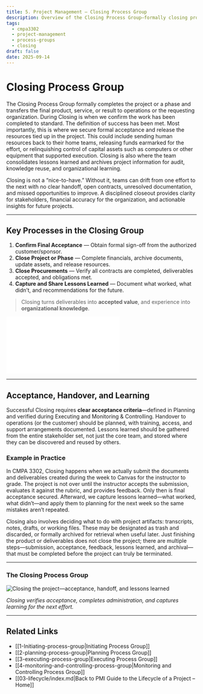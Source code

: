 ```yaml
---
title: 5. Project Management – Closing Process Group
description: Overview of the Closing Process Group—formally closing project or phase, verifying acceptance, releasing resources, and capturing lessons learned.
tags:
  - cmpa3302
  - project-management
  - process-groups
  - closing
draft: false
date: 2025-09-14
---
```


# Closing Process Group

The Closing Process Group formally completes the project or a phase and transfers the final product, service, or result to operations or the requesting organization. During Closing is when we confirm the work has been completed to standard. The definition of success has been met. Most importantly, this is where we secure formal acceptance and release the resources tied up in the project. This could include sending human resources back to their home teams, releasing funds earmarked for the effort, or relinquishing control of capital assets such as computers or other equipment that supported execution. Closing is also where the team consolidates lessons learned and archives project information for audit, knowledge reuse, and organizational learning.

Closing is not a “nice-to-have.” Without it, teams can drift from one effort to the next with no clear handoff, open contracts, unresolved documentation, and missed opportunities to improve. A disciplined closeout provides clarity for stakeholders, financial accuracy for the organization, and actionable insights for future projects.

---

## Key Processes in the Closing Group

1. **Confirm Final Acceptance** — Obtain formal sign-off from the authorized customer/sponsor.  
2. **Close Project or Phase** — Complete financials, archive documents, update assets, and release resources.  
3. **Close Procurements** — Verify all contracts are completed, deliverables accepted, and obligations met.  
4. **Capture and Share Lessons Learned** — Document what worked, what didn’t, and recommendations for the future.  

> Closing turns deliverables into **accepted value**, and experience into **organizational knowledge**.

![Stakeholder engagement handshake before project initiation](assets/graph.pdf "Stakeholder engagement before kickoff")

---

## Acceptance, Handover, and Learning

Successful Closing requires **clear acceptance criteria**—defined in Planning and verified during Executing and Monitoring & Controlling. Handover to operations (or the customer) should be planned, with training, access, and support arrangements documented. Lessons learned should be gathered from the entire stakeholder set, not just the core team, and stored where they can be discovered and reused by others.

### Example in Practice

In CMPA 3302, Closing happens when we actually submit the documents and deliverables created during the week to Canvas for the instructor to grade. The project is not over until the instructor accepts the submission, evaluates it against the rubric, and provides feedback. Only then is final acceptance secured. Afterward, we capture lessons learned—what worked, what didn’t—and apply them to planning for the next week so the same mistakes aren’t repeated.

Closing also involves deciding what to do with project artifacts: transcripts, notes, drafts, or working files. These may be designated as trash and discarded, or formally archived for retrieval when useful later. Just finishing the product or deliverables does not close the project; there are multiple steps—submission, acceptance, feedback, lessons learned, and archival—that must be completed before the project can truly be terminated.

---

### The Closing Process Group

![Closing the project—acceptance, handoff, and lessons learned](close.jpg)

*Closing verifies acceptance, completes administration, and captures learning for the next effort.*

---

## Related Links

- [[1-Initiating-process-group|Initiating Process Group]]  
- [[2-planning-process-group|Planning Process Group]]  
- [[3-executing-process-group|Executing Process Group]]  
- [[4-monitoring-and-controlling-process-group|Monitoring and Controlling Process Group]]  
- [[03-lifecycle/index.md|Back to PMI Guide to the Lifecycle of a Project – Home]]
